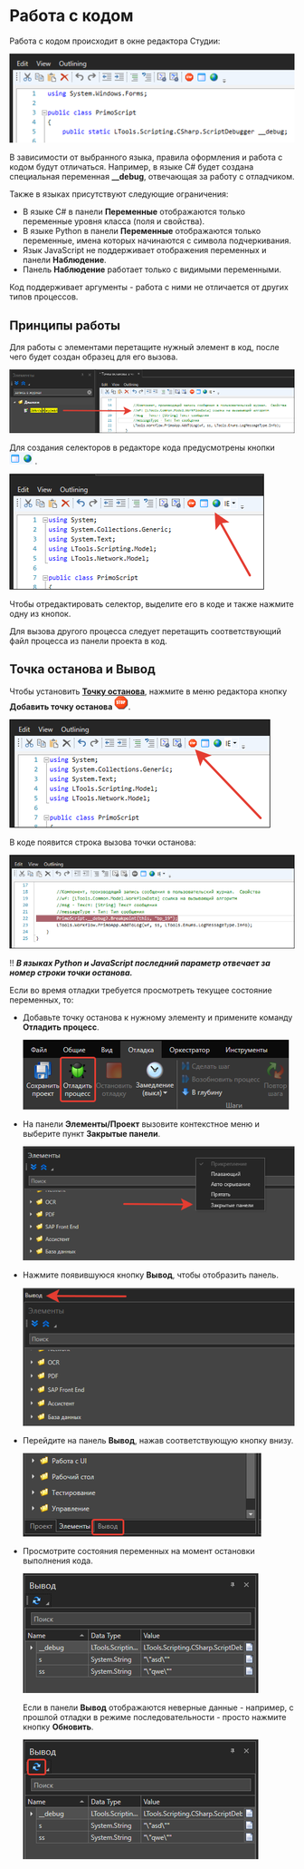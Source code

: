 # Работа с кодом

Работа с кодом происходит в окне редактора Студии:

![](<../../.gitbook/assets/image (26).png>)

В зависимости от выбранного языка, правила оформления и работа с кодом будут отличаться. Например, в языке C# будет создана специальная переменная **\_\_debug**, отвечающая за работу с отладчиком. 

Также в языках присутствуют следующие ограничения:

* В языке C# в панели **Переменные** отображаются только переменные уровня класса (поля и свойства).
* В языке Python в панели **Переменные** отображаются только переменные, имена которых начинаются с символа подчеркивания.
* Язык JavaScript не поддерживает отображения переменных и панели **Наблюдение**.
* Панель **Наблюдение** работает только с видимыми переменными.

Код поддерживает аргументы - работа с ними не отличается от других типов процессов.

## Принципы работы

Для работы с элементами перетащите нужный элемент в код, после чего будет создан образец для его вызова.

![](<../../.gitbook/assets/add-element-to-code-1.png>)

Для создания селекторов в редакторе кода предусмотрены кнопки <img src="../../.gitbook/assets/image (22).png" alt="" data-size="line"> . 

![](<../../.gitbook/assets/selector-in-code.png>)

Чтобы отредактировать селектор, выделите его в коде и также нажмите одну из кнопок.

Для вызова другого процесса следует перетащить соответствующий файл процесса из панели проекта в код.

## Точка останова и Вывод

Чтобы установить [**Точку останова**](https://docs.primo-rpa.ru/primo-rpa/primo-studio/process/debug#tochka-ostanova), нажмите в меню редактора кнопку **Добавить точку останова** <img src="../../.gitbook/assets/stop.png" alt="" data-size="line">.

![](<../../.gitbook/assets/breakpoint-in-only-code.png>)

В коде появится строка вызова точки останова: 

![](<../../.gitbook/assets/added-breakpoint-in-only-code.png>)

:bangbang: ***В языках Python и JavaScript последний параметр отвечает за номер строки точки останова.***

Если во время отладки требуется просмотреть текущее состояние переменных, то:
* Добавьте точку останова к нужному элементу и примените команду **Отладить процесс**.

  ![](<../../.gitbook/assets/command-debug-in-only-code.png>)

* На панели **Элементы/Проект** вызовите контекстное меню и выберите пункт **Закрытые панели**.

  ![](<../../.gitbook/assets/closed-panels-in-code.png>)

* Нажмите появившуюся кнопку **Вывод**, чтобы отобразить панель.

  ![](<../../.gitbook/assets/output-in-code.png>)

* Перейдите на панель **Вывод**, нажав соответствующую кнопку внизу. 

  ![](<../../.gitbook/assets/panel-output-in-code.png>)

* Просмотрите состояния переменных на момент остановки выполнения кода.

  ![](<../../.gitbook/assets/value-var-in-output-in-code.png>)

  Если в панели **Вывод** отображаются неверные данные - например, с прошлой отладки в режиме последовательности - просто нажмите кнопку **Обновить**.

  ![](<../../.gitbook/assets/update-value-var-in-output-in-code.png>)

